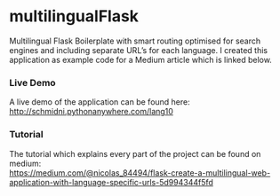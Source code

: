# multilingualFlask
Multilingual Flask Boilerplate with smart routing optimised for search engines and including separate URL’s for each language.
I created this application as example code for a Medium article which is linked below.

### Live Demo
A live demo of the application can be found here:<br>
http://schmidni.pythonanywhere.com/lang10

### Tutorial
The tutorial which explains every part of the project can be found on medium:<br>
https://medium.com/@nicolas_84494/flask-create-a-multilingual-web-application-with-language-specific-urls-5d994344f5fd
